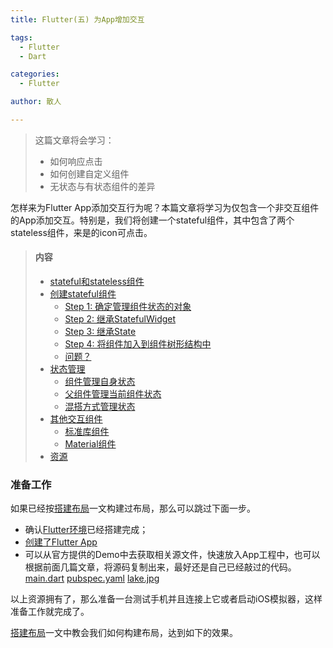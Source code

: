```yaml
---
title: Flutter(五) 为App增加交互

tags:
  - Flutter
  - Dart

categories:
  - Flutter

author: 散人

---
```


> 这篇文章将会学习：
> - 如何响应点击
> - 如何创建自定义组件
> - 无状态与有状态组件的差异

怎样来为Flutter App添加交互行为呢？本篇文章将学习为仅包含一个非交互组件的App添加交互。特别是，我们将创建一个stateful组件，其中包含了两个stateless组件，来是的icon可点击。

> #### 内容
> - [stateful和stateless组件](#1)
> - [创建stateful组件](#2)
>   - [Step 1: 确定管理组件状态的对象](#3)
>   - [Step 2: 继承StatefulWidget](#4)
>   - [Step 3: 继承State](#5)  
>   - [Step 4: 将组件加入到组件树形结构中](#6)
>   - [问题？](#7)
> - [状态管理](#8)
>   - [组件管理自身状态](#9)
>   - [父组件管理当前组件状态](#10)
>   - [混搭方式管理状态](#11)
> - [其他交互组件](#12)
>   - [标准库组件](#13)
>   - [Material组件](#14)
> - [资源](#15)

### 准备工作
如果已经按[搭建布局](https://www.techlab.wang/2018/04/11/flutter/flutter-building-layouts/)一文构建过布局，那么可以跳过下面一步。

- 确认[Flutter环境](https://www.techlab.wang/2018/03/15/flutter/flutter-install/)已经搭建完成；
- [创建了Flutter App](https://www.techlab.wang/2018/03/29/flutter/flutter-create-your-first-app/)
- 可以从官方提供的Demo中去获取相关源文件，快速放入App工程中，也可以根据前面几篇文章，将源码复制出来，最好还是自己已经敲过的代码。[main.dart](https://raw.githubusercontent.com/flutter/website/master/_includes/code/layout/lakes/main.dart) [pubspec.yaml](https://raw.githubusercontent.com/flutter/website/master/_includes/code/layout/lakes/pubspec.yaml) [lake.jpg](https://github.com/flutter/website/blob/master/_includes/code/layout/lakes/images/lake.jpg)

以上资源拥有了，那么准备一台测试手机并且连接上它或者启动iOS模拟器，这样准备工作就完成了。

[搭建布局](https://www.techlab.wang/2018/04/11/flutter/flutter-building-layouts/)一文中教会我们如何构建布局，达到如下的效果。

<!--stackedit_data:
eyJoaXN0b3J5IjpbLTE5NzY1NDg1NDEsLTIzODk1MDUxMywxNz
A1NDI0NDA5XX0=
-->